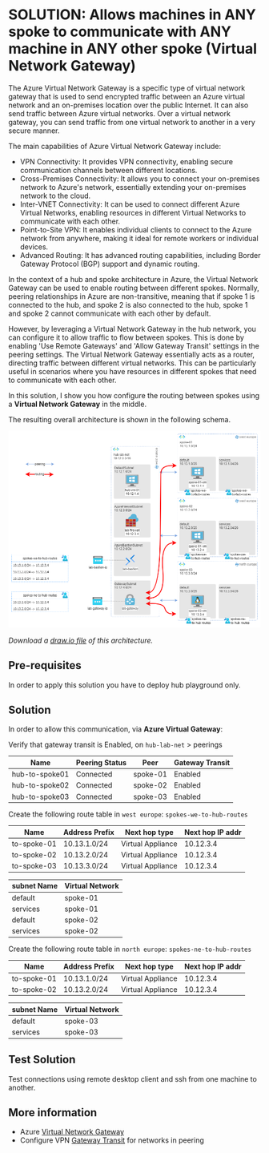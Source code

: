 # SOLUTION: Allows machines in ANY spoke to communicate with ANY machine in ANY other spoke (Virtual Network Gateway)

The Azure Virtual Network Gateway is a specific type of virtual network gateway that is used to send encrypted traffic between an Azure virtual network and an on-premises location over the public Internet. It can also send traffic between Azure virtual networks. Over a virtual network gateway, you can send traffic from one virtual network to another in a very secure manner.

The main capabilities of Azure Virtual Network Gateway include:
* VPN Connectivity: It provides VPN connectivity, enabling secure communication channels between different locations.
* Cross-Premises Connectivity: It allows you to connect your on-premises network to Azure's network, essentially extending your on-premises network to the cloud.
* Inter-VNET Connectivity: It can be used to connect different Azure Virtual Networks, enabling resources in different Virtual Networks to communicate with each other.
* Point-to-Site VPN: It enables individual clients to connect to the Azure network from anywhere, making it ideal for remote workers or individual devices.
* Advanced Routing: It has advanced routing capabilities, including Border Gateway Protocol (BGP) support and dynamic routing.

In the context of a hub and spoke architecture in Azure, the Virtual Network Gateway can be used to enable routing between different spokes. Normally, peering relationships in Azure are non-transitive, meaning that if spoke 1 is connected to the hub, and spoke 2 is also connected to the hub, spoke 1 and spoke 2 cannot communicate with each other by default.

However, by leveraging a Virtual Network Gateway in the hub network, you can configure it to allow traffic to flow between spokes. This is done by enabling 'Use Remote Gateways' and 'Allow Gateway Transit' settings in the peering settings. The Virtual Network Gateway essentially acts as a router, directing traffic between different virtual networks. This can be particularly useful in scenarios where you have resources in different spokes that need to communicate with each other.

In this solution, I show you how configure the routing between spokes using a **Virtual Network Gateway** in the middle.

The resulting overall architecture is shown in the following schema.

![any to any routing via Virtual Network Gateway](/images/any-to-any-routing-gateway.png)

_Download a [draw.io file](../images/any-to-any-routing.drawio) of this architecture._

## Pre-requisites

In order to apply this solution you have to deploy hub playground only.

## Solution

In order to allow this communication, via **Azure Virtual Gateway**:

Verify that gateway transit is Enabled, on `hub-lab-net` > peerings

| Name | Peering Status | Peer | Gateway Transit |
|---|---|---|---|
| hub-to-spoke01 | Connected | spoke-01 | Enabled |
| hub-to-spoke02 | Connected | spoke-02 | Enabled |
| hub-to-spoke03 | Connected | spoke-03 | Enabled |

Create the following route table in `west europe`: `spokes-we-to-hub-routes`

| Name | Address Prefix | Next hop type | Next hop IP addr |
|---|---|---|---|
| to-spoke-01 | 10.13.1.0/24 | Virtual Appliance | 10.12.3.4 |
| to-spoke-02 | 10.13.2.0/24 | Virtual Appliance | 10.12.3.4 |
| to-spoke-03 | 10.13.3.0/24 | Virtual Appliance | 10.12.3.4 |


| subnet Name | Virtual Network |
|---|---|
| default | spoke-01 |
| services | spoke-01 |
| default | spoke-02 |
| services | spoke-02 |

Create the following route table in `north europe`: `spokes-ne-to-hub-routes`

| Name | Address Prefix | Next hop type | Next hop IP addr |
|---|---|---|---|
| to-spoke-01 | 10.13.1.0/24 | Virtual Appliance | 10.12.3.4 |
| to-spoke-02 | 10.13.2.0/24 | Virtual Appliance | 10.12.3.4 |

| subnet Name | Virtual Network |
|---|---|
| default | spoke-03 |
| services | spoke-03 |

## Test Solution
Test connections using remote desktop client and ssh from one machine to another.

## More information

* Azure [Virtual Network Gateway](https://learn.microsoft.com/en-us/azure/vpn-gateway/vpn-gateway-about-vpngateways)
* Configure VPN [Gateway Transit](https://learn.microsoft.com/en-us/azure/vpn-gateway/vpn-gateway-peering-gateway-transit) for networks in peering